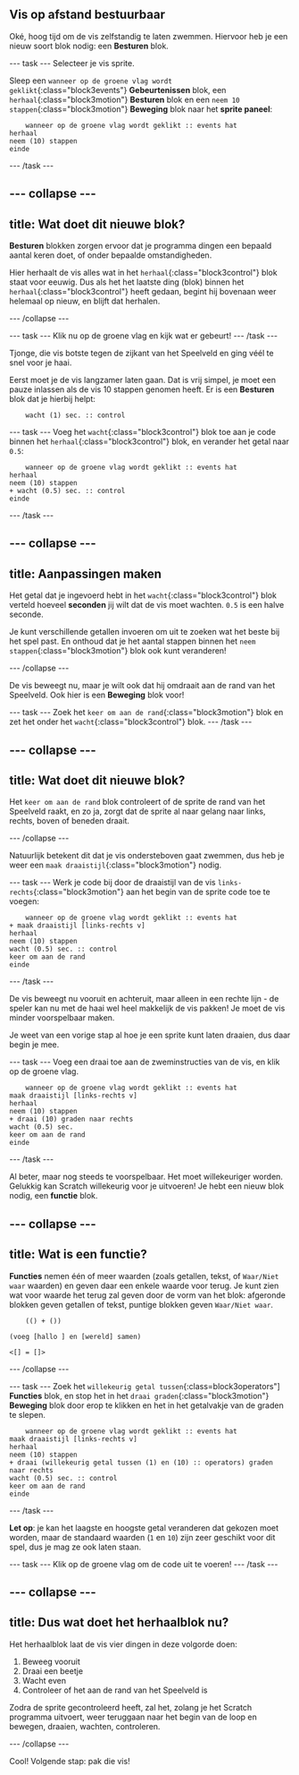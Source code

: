 ## Vis op afstand bestuurbaar

Oké, hoog tijd om de vis zelfstandig te laten zwemmen. Hiervoor heb je een nieuw soort blok nodig: een **Besturen** blok.

--- task --- Selecteer je vis sprite.

Sleep een `wanneer op de groene vlag wordt geklikt`{:class="block3events"} **Gebeurtenissen** blok, een `herhaal`{:class="block3motion"} **Besturen** blok en een `neem 10 stappen`{:class="block3motion"} **Beweging** blok naar het **sprite paneel**:

```blocks3
    wanneer op de groene vlag wordt geklikt :: events hat
herhaal
neem (10) stappen
einde
```

--- /task ---

--- collapse ---
---
title: Wat doet dit nieuwe blok?
---

**Besturen** blokken zorgen ervoor dat je programma dingen een bepaald aantal keren doet, of onder bepaalde omstandigheden.

Hier herhaalt de vis alles wat in het `herhaal`{:class="block3control"} blok staat voor eeuwig. Dus als het het laatste ding (blok) binnen het `herhaal`{:class="block3control"} heeft gedaan, begint hij bovenaan weer helemaal op nieuw, en blijft dat herhalen.

--- /collapse ---

--- task --- Klik nu op de groene vlag en kijk wat er gebeurt! --- /task ---

Tjonge, die vis botste tegen de zijkant van het Speelveld en ging véél te snel voor je haai.

Eerst moet je de vis langzamer laten gaan. Dat is vrij simpel, je moet een pauze inlassen als de vis 10 stappen genomen heeft. Er is een **Besturen** blok dat je hierbij helpt:

```blocks3
    wacht (1) sec. :: control
```

--- task --- Voeg het `wacht`{:class="block3control"} blok toe aan je code binnen het `herhaal`{:class="block3control"} blok, en verander het getal naar `0.5`:

```blocks3
    wanneer op de groene vlag wordt geklikt :: events hat
herhaal
neem (10) stappen
+ wacht (0.5) sec. :: control
einde
```

--- /task ---

--- collapse ---
---
title: Aanpassingen maken
---

Het getal dat je ingevoerd hebt in het `wacht`{:class="block3control"} blok verteld hoeveel **seconden** jij wilt dat de vis moet wachten. `0.5` is een halve seconde.

Je kunt verschillende getallen invoeren om uit te zoeken wat het beste bij het spel past. En onthoud dat je het aantal stappen binnen het `neem stappen`{:class="block3motion"} blok ook kunt veranderen!

--- /collapse ---

De vis beweegt nu, maar je wilt ook dat hij omdraait aan de rand van het Speelveld. Ook hier is een **Beweging** blok voor!

--- task --- Zoek het `keer om aan de rand`{:class="block3motion"} blok en zet het onder het `wacht`{:class="block3control"} blok. --- /task ---

--- collapse ---
---
title: Wat doet dit nieuwe blok?
---

Het `keer om aan de rand` blok controleert of de sprite de rand van het Speelveld raakt, en zo ja, zorgt dat de sprite al naar gelang naar links, rechts, boven of beneden draait.

--- /collapse ---

Natuurlijk betekent dit dat je vis ondersteboven gaat zwemmen, dus heb je weer een `maak draaistijl`{:class="block3motion"} nodig.

--- task --- Werk je code bij door de draaistijl van de vis `links-rechts`{:class="block3motion"} aan het begin van de sprite code toe te voegen:

```blocks3
    wanneer op de groene vlag wordt geklikt :: events hat
+ maak draaistijl [links-rechts v]
herhaal
neem (10) stappen
wacht (0.5) sec. :: control
keer om aan de rand
einde
```

--- /task ---

De vis beweegt nu vooruit en achteruit, maar alleen in een rechte lijn - de speler kan nu met de haai wel heel makkelijk de vis pakken! Je moet de vis minder voorspelbaar maken.

Je weet van een vorige stap al hoe je een sprite kunt laten draaien, dus daar begin je mee.

--- task --- Voeg een draai toe aan de zweminstructies van de vis, en klik op de groene vlag.

```blocks3
    wanneer op de groene vlag wordt geklikt :: events hat
maak draaistijl [links-rechts v]
herhaal
neem (10) stappen
+ draai (10) graden naar rechts
wacht (0.5) sec.
keer om aan de rand
einde
```

--- /task ---

Al beter, maar nog steeds te voorspelbaar. Het moet willekeuriger worden. Gelukkig kan Scratch willekeurig voor je uitvoeren! Je hebt een nieuw blok nodig, een **functie** blok.

--- collapse ---
---
title: Wat is een functie?
---

**Functies** nemen één of meer waarden (zoals getallen, tekst, of `Waar/Niet waar` waarden) en geven daar een enkele waarde voor terug. Je kunt zien wat voor waarde het terug zal geven door de vorm van het blok: afgeronde blokken geven getallen of tekst, puntige blokken geven `Waar/Niet waar`.

```blocks3
    (() + ())

(voeg [hallo ] en [wereld] samen)

<[] = []>
```

--- /collapse ---

--- task --- Zoek het `willekeurig getal tussen`{:class=block3operators"] **Functies** blok, en stop het in het `draai graden`{:class="block3motion"} **Beweging** blok door erop te klikken en het in het getalvakje van de graden te slepen.

```blocks3
    wanneer op de groene vlag wordt geklikt :: events hat
maak draaistijl [links-rechts v]
herhaal
neem (10) stappen
+ draai (willekeurig getal tussen (1) en (10) :: operators) graden naar rechts
wacht (0.5) sec. :: control
keer om aan de rand
einde
```

--- /task ---

**Let op**: je kan het laagste en hoogste getal veranderen dat gekozen moet worden, maar de standaard waarden (`1` en `10`) zijn zeer geschikt voor dit spel, dus je mag ze ook laten staan.

--- task --- Klik op de groene vlag om de code uit te voeren! --- /task ---

--- collapse ---
---
title: Dus wat doet het herhaalblok nu?
---

Het herhaalblok laat de vis vier dingen in deze volgorde doen:

1. Beweeg vooruit
2. Draai een beetje
3. Wacht even
4. Controleer of het aan de rand van het Speelveld is

Zodra de sprite gecontroleerd heeft, zal het, zolang je het Scratch programma uitvoert, weer teruggaan naar het begin van de loop en bewegen, draaien, wachten, controleren.

--- /collapse ---

Cool! Volgende stap: pak die vis!
